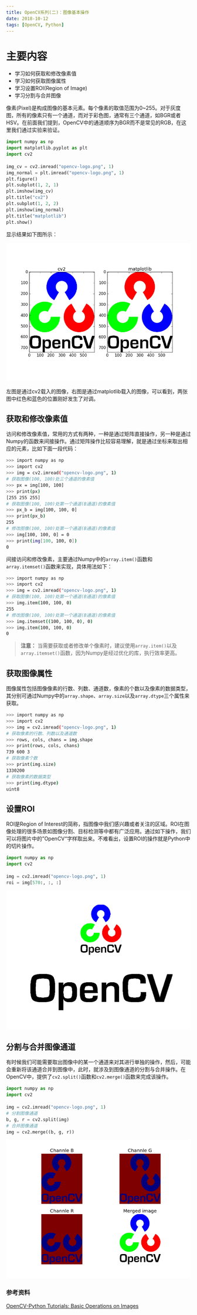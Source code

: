 ```yaml
---
title: OpenCV系列(二)：图像基本操作
date: 2018-10-12
tags: [OpenCV, Python]
---
```


# 主要内容

- 学习如何获取和修改像素值
- 学习如何获取图像属性
- 学习设置ROI(Region of Image)
- 学习分割与合并图像

<!-- more -->

像素(Pixel)是构成图像的基本元素。每个像素的取值范围为0~255。对于灰度图，所有的像素只有一个通道，而对于彩色图，通常有三个通道，如BGR或者HSV。在前面我们提到，OpenCV中的通道顺序为BGR而不是常见的RGB，在这里我们通过实验来验证。

```Python
import numpy as np 
import matplotlib.pyplot as plt
import cv2

img_cv = cv2.imread("opencv-logo.png", 1)
img_normal = plt.imread("opencv-logo.png", 1)
plt.figure()
plt.subplot(1, 2, 1)
plt.imshow(img_cv)
plt.title("cv2")
plt.subplot(1, 2, 2)
plt.imshow(img_normal)
plt.title("matplotlib")
plt.show()
```

显示结果如下图所示：

<img src="https://raw.githubusercontent.com/floperry/floperry.github.io/hexo/source/images/channel.png"  />

左图是通过cv2载入的图像，右图是通过matplotlib载入的图像，可以看到，两张图中红色和蓝色的位置刚好发生了对调。

## 获取和修改像素值

访问和修改像素值，常用的方式有两种，一种是通过矩阵直接操作，另一种是通过Numpy的函数来间接操作。通过矩阵操作比较容易理解，就是通过坐标来取出相应的元素，比如下面一段代码：

```Bash
>>> import numpy as np
>>> import cv2
>>> img = cv2.imread("opencv-logo.png", 1)
# 获取图像(100, 100)处三个通道的像素值
>>> px = img[100, 100]
>>> print(px)
[255 255 255]
# 获取图像(100, 100)处第一个通道(B通道)的像素值
>>> px_b = img[100, 100, 0]
>>> print(px_b)
255
# 修改图像(100, 100)处第一个通道(B通道)的像素值
>>> img[100, 100, 0] = 0
>>> print(img[100, 100, 0])
0
```

间接访问和修改像素，主要通过Numpy中的`array.item()`函数和`array.itemset()`函数来实现，具体用法如下：

```Bash
>>> import numpy as np
>>> import cv2
>>> img = cv2.imread("opencv-logo.png", 1)
# 获取图像(100, 100)处第一个通道(B通道)的像素值
>>> img.item(100, 100, 0)
255
# 修改图像(100, 100)处第一个通道(B通道)的像素值
>>> img.itemset((100, 100, 0), 0)
>>> img.item(100, 100, 0)
0
```

> **注意：** 当需要获取或者修改单个像素时，建议使用`array.item()`以及`array.itemset()`函数，因为Numpy是经过优化的库，执行效率更高。

## 获取图像属性

图像属性包括图像像素的行数、列数、通道数，像素的个数以及像素的数据类型，其分别可通过Numpy中的`array.shape`、`array.size`以及`array.dtype`三个属性来获取。

```Bash
>>> import numpy as np
>>> import cv2
>>> img = cv2.imread("opencv-logo.png", 1)
# 获取像素的行数、列数以及通道数
>>> rows, cols, chans = img.shape
>>> print(rows, cols, chans)
739 600 3
# 获取像素个数
>>> print(img.size)
1330200
# 获取像素的数据类型
>>> print(img.dtype)
uint8
```

## 设置ROI

ROI是Region of Interest的简称，指图像中我们感兴趣或者关注的区域。ROI在图像处理的很多场景如图像分割、目标检测等中都有广泛应用。通过如下操作，我们可以将图片中的”OpenCV“字样取出来。不难看出，设置ROI的操作就是Python中的切片操作。

```Python
import numpy as np 
import cv2

img = cv2.imread("opencv-logo.png", 1)
roi = img[570:, :, :]
```

<img src="https://raw.githubusercontent.com/floperry/floperry.github.io/hexo/source/images/roi.png"  />

## 分割与合并图像通道

有时候我们可能需要取出图像中的某一个通道来对其进行单独的操作，然后，可能会重新将该通道合并到图像中，此时，就涉及到图像通道的分割与合并操作。在OpenCV中，提供了`cv2.split()`函数和`cv2.merge()`函数来完成该操作。

```Python
import numpy as np
import cv2

img = cv2.imread("opencv-logo.png", 1)
# 分割图像通道
b, g, r = cv2.split(img)
# 合并图像通道
img = cv2.merge((b, g, r))
```

<img src="https://raw.githubusercontent.com/floperry/floperry.github.io/hexo/source/images/split_merge.png" />

### 参考资料

[OpenCV-Python Tutorials: Basic Operations on Images](https://docs.opencv.org/3.0-beta/doc/py_tutorials/py_core/py_basic_ops/py_basic_ops.html#basic-ops)